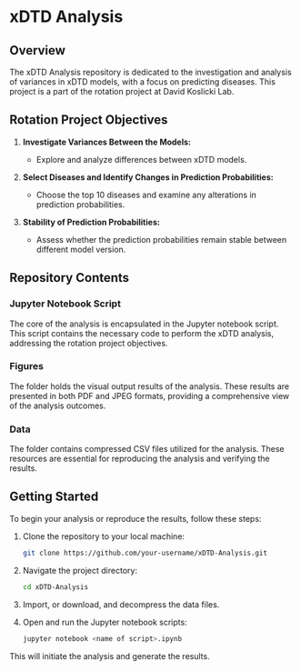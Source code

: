 # xDTD Analysis

## Overview

The xDTD Analysis repository is dedicated to the investigation and analysis of variances in xDTD models, with a focus on predicting diseases. This project is a part of the rotation project at David Koslicki Lab.

## Rotation Project Objectives

1. **Investigate Variances Between the Models:**
   - Explore and analyze differences between xDTD models.
   
2. **Select Diseases and Identify Changes in Prediction Probabilities:**
   - Choose the top 10 diseases and examine any alterations in prediction probabilities.

3. **Stability of Prediction Probabilities:**
   - Assess whether the prediction probabilities remain stable between different model version.

## Repository Contents

### Jupyter Notebook Script

The core of the analysis is encapsulated in the Jupyter notebook script. This script contains the necessary code to perform the xDTD analysis, addressing the rotation project objectives.

### Figures

The folder holds the visual output results of the analysis. These results are presented in both PDF and JPEG formats, providing a comprehensive view of the analysis outcomes.

### Data

The folder contains compressed CSV files utilized for the analysis. These resources are essential for reproducing the analysis and verifying the results.

## Getting Started

To begin your analysis or reproduce the results, follow these steps:

1. Clone the repository to your local machine:

   ```bash
   git clone https://github.com/your-username/xDTD-Analysis.git

2. Navigate the project directory:
   ```bash 
   cd xDTD-Analysis
   ```
3. Import, or download, and decompress the data files.

4. Open and run the Jupyter notebook scripts:
   ```bash
   jupyter notebook <name of script>.ipynb
   ```
This will initiate the analysis and generate the results.
